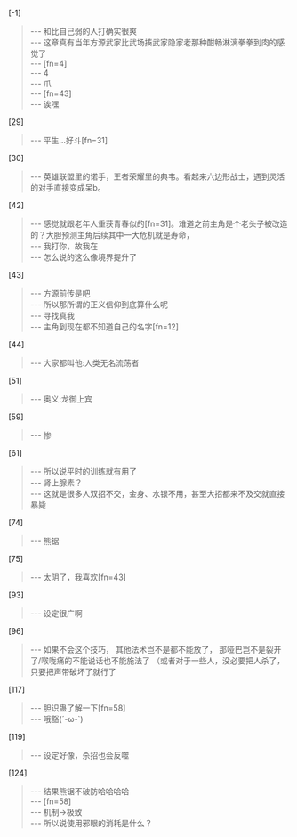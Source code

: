 
[-1] 
>--- 和比自己弱的人打确实很爽<br>
>--- 这章真有当年方源武家比武场揍武家隐家老那种酣畅淋漓拳拳到肉的感觉了<br>
>--- [fn=4]<br>
>--- 4<br>
>--- 爪<br>
>--- [fn=43]<br>
>--- 诶嘿<br>

[29] 
>--- 平生...好斗[fn=31]<br>

[30] 
>--- 英雄联盟里的诺手，王者荣耀里的典韦。看起来六边形战士，遇到灵活的对手直接变成呆b。<br>

[42] 
>--- 感觉就跟老年人重获青春似的[fn=31]。难道之前主角是个老头子被改造的？大胆预测主角后续其中一大危机就是寿命，<br>
>--- 我打你，故我在<br>
>--- 怎么说的这么像境界提升了<br>

[43] 
>--- 方源前传是吧<br>
>--- 所以那所谓的正义信仰到底算什么呢<br>
>--- 寻找真我<br>
>--- 主角到现在都不知道自己的名字[fn=12]<br>

[44] 
>--- 大家都叫他:人类无名流荡者<br>

[51] 
>--- 奥义:龙御上宾<br>

[59] 
>--- 惨<br>

[61] 
>--- 所以说平时的训练就有用了<br>
>--- 肾上腺素？<br>
>--- 这就是很多人双招不交，金身、水银不用，甚至大招都来不及交就直接暴毙<br>

[74] 
>--- 熊锯<br>

[75] 
>--- 太阴了，我喜欢[fn=43]<br>

[93] 
>--- 设定很广啊<br>

[96] 
>--- 如果不会这个技巧，
其他法术岂不是都不能放了，
那哑巴岂不是裂开了/喉咙痛的不能说话也不能施法了
（或者对于一些人，没必要把人杀了，只要把声带破坏了就行了<br>

[117] 
>--- 胆识蛊了解一下[fn=58]<br>
>--- 哦豁(´-ω-`)<br>

[119] 
>--- 设定好像，杀招也会反噬<br>

[124] 
>--- 结果熊锯不破防哈哈哈哈<br>
>--- [fn=58]<br>
>--- 机制→极致<br>
>--- 所以说使用邪眼的消耗是什么？<br>

